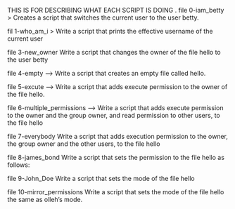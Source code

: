 THIS IS FOR DESCRIBING WHAT EACH SCRIPT IS DOING .
file 0-iam_betty > Creates a script that switches the current user to the user betty.

fil 1-who_am_i > Write a script that prints the effective username of the current user

file 3-new_owner Write a script that changes the owner of the file hello to the user betty

file 4-empty --> Write a script that creates an empty file called hello.


file 5-excute  --> Write a script that adds execute permission to the owner of the file hello.

file 6-multiple_permissions  --> Write a script that adds execute permission to the owner and the group owner, and read permission to other users, to the file hello

file 7-everybody Write a script that adds execution permission to the owner, the group owner and the other users, to the file hello

file 8-james_bond Write a script that sets the permission to the file hello as follows:

file 9-John_Doe Write a script that sets the mode of the file hello

file 10-mirror_permissions Write a script that sets the mode of the file hello the same as olleh’s mode.


